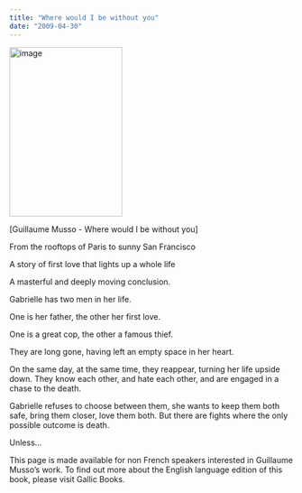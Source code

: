 ```yaml
---
title: "Where would I be without you"
date: "2009-04-30"
---
```


<img width="200" height="300" src="https://www.guillaumemusso.com/sites/default/files/images/livres/guillaume-musso_que-serai-je-sans-toi.jpg" alt="image">

\[Guillaume Musso - Where would I be without you]

From the rooftops of Paris to sunny San Francisco

A story of first love that lights up a whole life

A masterful and deeply moving conclusion.

Gabrielle has two men in her life.

One is her father, the other her first love.

One is a great cop, the other a famous thief.

They are long gone, having left an empty space in her heart.

On the same day, at the same time, they reappear, turning her life upside down. They know each other, and hate each other, and are engaged in a chase to the death.

Gabrielle refuses to choose between them, she wants to keep them both safe, bring them closer, love them both. But there are fights where the only possible outcome is death.

Unless…

This page is made available for non French speakers interested in Guillaume Musso’s work. To find out more about the English language edition of this book, please visit Gallic Books. 
